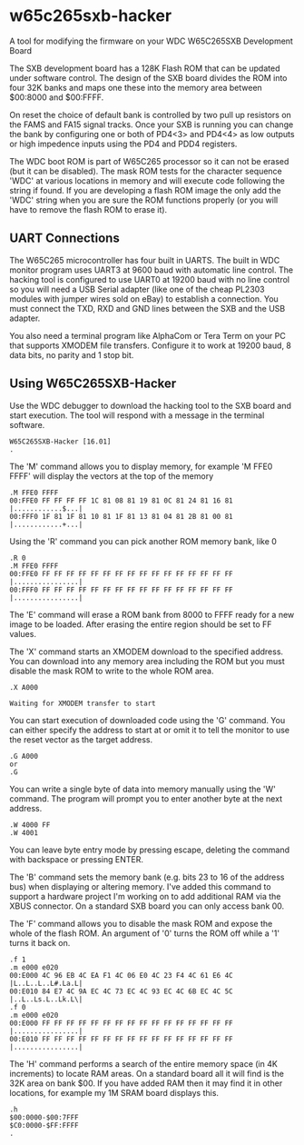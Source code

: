 # w65c265sxb-hacker
A tool for modifying the firmware on your WDC W65C265SXB Development Board

The SXB development board has a 128K Flash ROM that can be updated under
software control. The design of the SXB board divides the ROM into four 32K
banks and maps one these into the memory area between $00:8000 and $00:FFFF.

On reset the choice of default bank is controlled by two pull up resistors
on the FAMS and FA15 signal tracks. Once your SXB is running you can change
the bank by configuring one or both of PD4<3> and PD4<4> as low outputs or
high impedence inputs using the PD4 and PDD4 registers.

The WDC boot ROM is part of W65C265 processor so it can not be erased (but it
can be disabled). The mask ROM tests for the character sequence 'WDC' at various
locations in memory and will execute code following the string if found. If you
are developing a flash ROM image the only add the 'WDC' string when you are sure
the ROM functions properly (or you will have to remove the flash ROM to erase
it).

## UART Connections

The W65C265 microcontroller has four built in UARTS. The built in WDC monitor
program uses UART3 at 9600 baud with automatic line control. The hacking tool
is configured to use UART0 at 19200 baud with no line control so you will need
a USB Serial adapter (like one of the cheap PL2303 modules with jumper wires
sold on eBay) to establish a connection. You must connect the TXD, RXD and
GND lines between the SXB and the USB adapter.

You also need a terminal program like AlphaCom or Tera Term on your PC that
supports XMODEM file transfers. Configure it to work at 19200 baud, 8 data
bits, no parity and 1 stop bit.

## Using W65C265SXB-Hacker

Use the WDC debugger to download the hacking tool to the SXB board and start
execution. The tool will respond with a message in the terminal software.

```
W65C265SXB-Hacker [16.01]
.
```
The 'M' command allows you to display memory, for example 'M FFE0 FFFF' will
display the vectors at the top of the memory
```
.M FFE0 FFFF
00:FFE0 FF FF FF FF 1C 81 08 81 19 81 0C 81 24 81 16 81 |............$...|
00:FFF0 1F 81 1F 81 10 81 1F 81 13 81 04 81 2B 81 00 81 |............+...|
```
Using the 'R' command you can pick another ROM memory bank, like 0
```
.R 0
.M FFE0 FFFF
00:FFE0 FF FF FF FF FF FF FF FF FF FF FF FF FF FF FF FF |................|
00:FFF0 FF FF FF FF FF FF FF FF FF FF FF FF FF FF FF FF |................|
```
The 'E' command will erase a ROM bank from 8000 to FFFF ready for a new
image to be loaded. After erasing the entire region should be set to FF
values.

The 'X' command starts an XMODEM download to the specified address. You can
download into any memory area including the ROM but you must disable the
mask ROM to write to the whole ROM area.
```
.X A000

Waiting for XMODEM transfer to start
```
You can start execution of downloaded code using the 'G' command. You can
either specify the address to start at or omit it to tell the monitor to
use the reset vector as the target address.
```
.G A000
or
.G
```
You can write a single byte of data  into memory manually using the 'W' command.
The program will prompt you to enter another byte at the next address.
```
.W 4000 FF
.W 4001
```
You can leave byte entry mode by pressing escape, deleting the command with
backspace or pressing ENTER.

The 'B' command sets the memory bank (e.g. bits 23 to 16 of the address bus)
when displaying or altering memory. I've added this command to support a
hardware project I'm working on to add additional RAM via the XBUS connector.
On a standard SXB board you can only access bank 00.

The 'F' command allows you to disable the mask ROM and expose the whole of
the flash ROM. An argument of '0' turns the ROM off while a '1' turns it back
on.
```
.f 1
.m e000 e020
00:E000 4C 96 EB 4C EA F1 4C 06 E0 4C 23 F4 4C 61 E6 4C |L..L..L..L#.La.L|
00:E010 84 E7 4C 9A EC 4C 73 EC 4C 93 EC 4C 6B EC 4C 5C |..L..Ls.L..Lk.L\|
.f 0
.m e000 e020
00:E000 FF FF FF FF FF FF FF FF FF FF FF FF FF FF FF FF |................|
00:E010 FF FF FF FF FF FF FF FF FF FF FF FF FF FF FF FF |................|
```

The 'H' command performs a search of the entire memory space (in 4K increments)
to locate RAM areas. On a standard board all it will find is the 32K area on
bank $00. If you have added RAM then it may find it in other locations, for
example my 1M SRAM board displays this.
```
.h
$00:0000-$00:7FFF
$C0:0000-$FF:FFFF
.
```